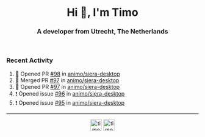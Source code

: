 <h1 align="center">Hi 👋, I'm Timo</h1>
<h3 align="center">A developer from Utrecht, The Netherlands</h3>
<br/>
<!-- https://github.com/rahuldkjain/github-profile-readme-generator --!>

<!--  <p align="left"><img src="https://github-readme-stats.vercel.app/api?username=timoglastra&show_icons=true&count_private=true&" alt="timoglastra" /></p> --!>

<!--
Github language stats
<p align="left"><img src="https://github-readme-stats.vercel.app/api/top-langs/?username=timoglastra&layout=compact" alt="timoglastra" /><p>
-->

<!-- Codestats language stats -->
<!-- <p align="left"><img src="https://codestats-readme.vercel.app/api/top-langs/?username=timoglastra&layout=compact&language_count=12" alt="timoglastra" /><p>    --!>
  
<h3>Recent Activity</h3>

<!--START_SECTION:activity-->
1. 💪 Opened PR [#98](https://github.com/animo/siera-desktop/pull/98) in [animo/siera-desktop](https://github.com/animo/siera-desktop)
2. 🎉 Merged PR [#97](https://github.com/animo/siera-desktop/pull/97) in [animo/siera-desktop](https://github.com/animo/siera-desktop)
3. 💪 Opened PR [#97](https://github.com/animo/siera-desktop/pull/97) in [animo/siera-desktop](https://github.com/animo/siera-desktop)
4. ❗️ Opened issue [#96](https://github.com/animo/siera-desktop/issues/96) in [animo/siera-desktop](https://github.com/animo/siera-desktop)
5. ❗️ Opened issue [#95](https://github.com/animo/siera-desktop/issues/95) in [animo/siera-desktop](https://github.com/animo/siera-desktop)
<!--END_SECTION:activity-->

---

<p align="center">
<a href="https://twitter.com/timoglastra" target="blank"><img align="center" src="https://cdn.jsdelivr.net/npm/simple-icons@3.0.1/icons/twitter.svg" alt="timoglastra" height="30" width="30" /></a>
<a href="https://linkedin.com/in/timoglastra" target="blank"><img align="center" src="https://cdn.jsdelivr.net/npm/simple-icons@3.0.1/icons/linkedin.svg" alt="timoglastra" height="30" width="30" /></a>
</p>



